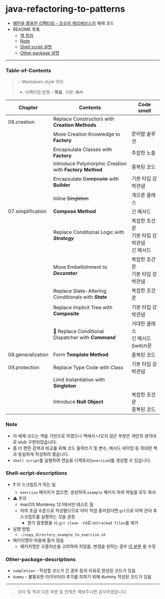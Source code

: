 # java-refactoring-to-patterns

* [패턴을 활용한 리팩터링 - 조슈아 케리에브스키](http://www.yes24.com/Product/Goods/14752528) 예제 코드
* README 목록
  * [책 목차](https://github.com/viiviii/java-refactoring-to-patterns#Table-of-Contents)
  * [Note](https://github.com/viiviii/java-refactoring-to-patterns#Note)
  * [Shell script 설명](https://github.com/viiviii/java-refactoring-to-patterns#Shell-script-descriptions)
  * [Other package 설명](https://github.com/viiviii/java-refactoring-to-patterns#Other-package-descriptions)
  
---

### Table-of-Contents
> 💡 Markdown style 의미   
>   - 리팩터링 방향 - **목표**, _지향_, ~~제거~~

| Chapter           | Contents                                                 | Code smell                              |
|-------------------|----------------------------------------------------------|-----------------------------------------|
| 06.creation       | Replace Constructors with **Creation Methods**           |                                         |
|                   | Move Creation Knowledge to **Factory**                   | 문어발 솔루션                               |
|                   | Encapsulate Classes with **Factory**                     | 추잡한 노출                                |
|                   | Introduce Polymorphic Creation with **Factory Method**   | 중복된 코드                                |
|                   | Encapsulate ~~Composite~~ with **Builder**               | 기본 타입 강박관념                           |
|                   | Inline ~~Singleton~~                                     | 게으른 클래스                               |
| 07.simplification | **Compose Method**                                       | 긴 메서드                                  |
|                   | Replace Conditional Logic with _**Strategy**_            | 복잡한 조건문<br> 기본 타입 강박관념<br> 긴 메서드 |
|                   | Move Embellishment to _**Decorator**_                    | 복잡한 조건문<br> 기본 타입 강박관념<br>         |
|                   | Replace State-Altering Conditionals with _**State**_     | 복잡한 조건문                               |
|                   | Replace Implicit Tree with **Composite**                 | 기본 타입 강박관념                           |
|                   | 🚧 Replace Conditional Dispatcher with _**Command**_     | 거대한 클래스<br> 긴 메서드<br> Switch문       |
| 08.generalization | Form **Template Method**                                 | 중복된 코드                                |
| 09.protection     | Replace Type Code with Class                             | 기본 타입 강박관념                           |
|                   | Limit Instantiation with **Singleton**                   |                                         |
|                   | Introduce **Null Object**                                | 복잡한 조건문<br> 중복된 코드                  |

### Note
* 이 예제 코드는 책을 기반으로 하였으나 책에서 나오지 않은 부분은 개인의 생각대로 stub 구현되었습니다.
* 좀 더 편한 검색과 비교를 위해 코드 들여쓰기 및 변수, 메서드 네이밍 등 최대한 책과 동일하게 작성하려 했습니다.
* `shell script`를 실행하여 연습용 디렉토리(`exercise`)를 생성할 수 있습니다.


### Shell-script-descriptions
* ❓ 이 스크립트가 하는 일
  * `exercise` 패키지가 없으면, 생성하여 `example` 패키지 하위 파일을 모두 복사
* ⚠️ 주의
  * macOS Monterey 12.1에서만 테스트 됨
  * 저의 초급 수준으로 작성됐으므로 이미 작업 중이었다면 `git`으로 이력 관리 후 스크립트를 실행하는 것을 권장
    * 뭔가 잘못됐을 시 `git clean -fd`로 `Untracked files`를 제거
* 실행 방법
  * `./copy_directory_example_to_exercise.sh`
* 패키지명이 마음에 들지 않음
  * 패키지명은 오름차순을 고려하여 지었음. 변경을 원하는 경우 [이 부분](https://github.com/viiviii/java-refactoring-to-patterns/blob/be509bd69b3ba0a5bc9af3e7fb57f168dc05daee/copy_directory_example_to_exercise.sh#L11)
    을 수정


### Other-package-descriptions
* `completion` - 작성할 코드가 긴 경우 등의 이유로 완성된 코드가 있음
* `dummy` - 불필요한 라이브러리 추가를 피하기 위해 dummy 작성된 코드가 있음

---

> 오타 및 책과 다른 부분 등 언제든 제보주시면 감사하겠습니다.
